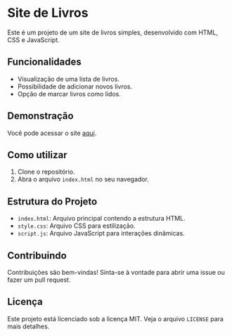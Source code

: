 # Site de Livros

Este é um projeto de um site de livros simples, desenvolvido com HTML, CSS e JavaScript.

## Funcionalidades

- Visualização de uma lista de livros.
- Possibilidade de adicionar novos livros.
- Opção de marcar livros como lidos.

## Demonstração

Você pode acessar o site [aqui](https://fabio-jr-sm.github.io/site-livros/).

## Como utilizar

1. Clone o repositório.
2. Abra o arquivo `index.html` no seu navegador.

## Estrutura do Projeto

- `index.html`: Arquivo principal contendo a estrutura HTML.
- `style.css`: Arquivo CSS para estilização.
- `script.js`: Arquivo JavaScript para interações dinâmicas.

## Contribuindo

Contribuições são bem-vindas! Sinta-se à vontade para abrir uma issue ou fazer um pull request.

## Licença

Este projeto está licenciado sob a licença MIT. Veja o arquivo `LICENSE` para mais detalhes.
